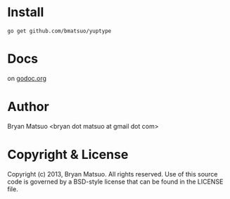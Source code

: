 [install go]: http://golang.org/install.html "Install Go"
[godoc.org]: http://go.pkgdoc.org/github.com/bmatsuo/yuptype/ "godoc.org"

Install
=======

    go get github.com/bmatsuo/yuptype

Docs
====

on [godoc.org][]

Author
======

Bryan Matsuo &lt;bryan dot matsuo at gmail dot com&gt;

Copyright & License
===================

Copyright (c) 2013, Bryan Matsuo.
All rights reserved.
Use of this source code is governed by a BSD-style license that can be
found in the LICENSE file.
